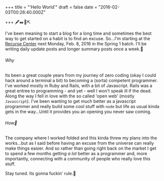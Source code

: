 
+++
title = "'Hello World'"
draft = false
date = "2016-02-03T00:26:40.000Z"

+++
🖋✒️🔩⛏

I've been meaning to start a blog for a long time and sometimes the best way to get started on a habit is to find an excuse. So...I'm starting at the [Recurse Center](http://www.recurse.com) next Monday, Feb. 8, 2016 in the Spring 1 batch. I'll be writing daily update posts and longer summary posts once a week.👏

###### Why 
Its been a great couple years from my journey of zero coding (okay I could hack around a terminal a bit) to becoming a (sorta) competent programmer. I've worked mostly in Ruby and Rails, with a bit of Javascript. Rails was a great entree to programming - and yet - well I won't speak ill if the dead. Along the way I fell in love with the so called 'open web' (mostly `Javascript`). I've been wanting to get much better as a javascript programmer and really build some cool stuff with `node` but life as usual kinda gets in the way...Until it provides you an opening you never saw coming.

###### How🤘
The company where I worked folded and this kinda threw my plans into the works...but as I said before having an excuse from the universe can really make things easier. And so rather than going right back on the market I get to spend a few months getting _a lot_ better as a programmer and, more importantly, connecting with a community of people who really love this stuff.

Stay tuned. Its gonna fuckin' rule.👻
